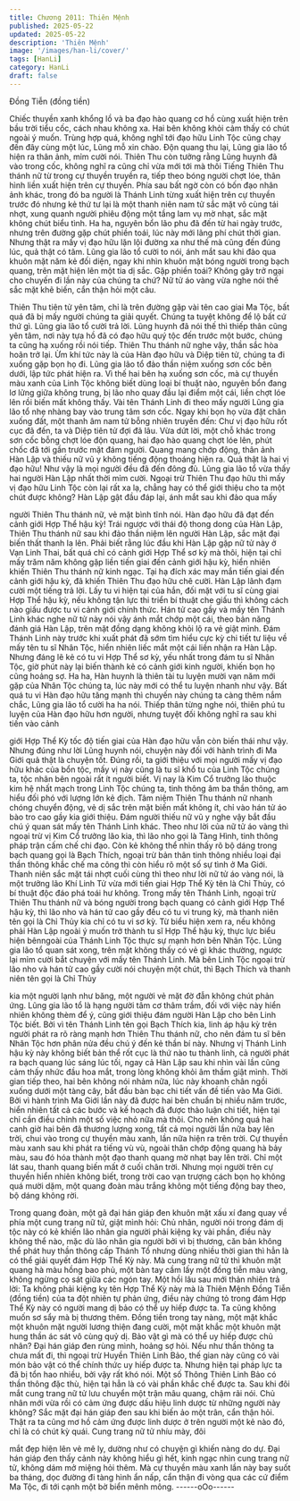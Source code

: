 ```yaml
---
title: Chương 2011: Thiên Mệnh
published: 2025-05-22
updated: 2025-05-22
description: 'Thiên Mệnh'
image: '/images/han-li/cover/'
tags: [HanLi]
category: HanLi
draft: false
---
```


Đồng Tiễn (đồng tiền)

Chiếc thuyền xanh khổng lồ và ba đạo hào quang cơ hồ cùng
xuất hiện trên bầu trời tiểu cốc, cách nhau không xa. Hai bên
không khỏi cảm thấy có chút ngoài ý muốn.
Trùng hợp quá, không nghĩ tới đạo hữu Linh Tộc cũng chạy đến
đây cùng một lúc, Lũng mỗ xin chào. Độn quang thu lại, Lũng gia
lão tổ hiện ra thân ảnh, mỉm cười nói.
Thiên Thu còn tưởng rằng Lũng huynh đã vào trong cốc, không
nghĩ ra cũng chỉ vừa mới tới mà thôi Tiếng Thiên Thu thánh nữ từ
trong cự thuyền truyền ra, tiếp theo bóng người chợt lóe, thân
hình liền xuất hiện trên cự thuyền.
Phía sau bất ngờ còn có bốn đạo nhân ảnh khác, trong đó ba
người là Thánh Linh từng xuất hiện trên cự thuyền trước đó
nhưng kẻ thứ tư lại là một thanh niên nam tử sắc mặt vô cùng tái
nhợt, xung quanh người phiêu động một tầng lam vụ mờ nhạt,
sắc mặt không chút biểu tình.
Ha ha, nguyên bổn lão phu đã đến từ hai ngày trước, nhưng trên
đường gặp chút phiền toái, lúc này mới lãng phí chút thời gian.
Nhưng thật ra mấy vị đạo hữu lặn lội đường xa như thế mà cũng
đến đúng lúc, quả thật có tâm. Lũng gia lão tổ cười to nói, ánh
mắt sau khi đảo qua khuôn mặt năm kẻ đối diện, ngay khi nhìn
khuôn mặt bóng người trong bạch quang, trên mặt hiện lên một
tia dị sắc.
Gặp phiền toái? Không gây trở ngại cho chuyến đi lần này của
chúng ta chứ? Nữ tử áo vàng vừa nghe nói thế sắc mặt khẽ biến,
cẩn thận hỏi một câu.

Thiên Thu tiên tử yên tâm, chỉ là trên đường gặp vài tên cao giai
Ma Tộc, bất quá đã bị mấy người chúng ta giải quyết. Chúng ta
tuyệt không để lộ bất cứ thứ gì. Lũng gia lão tổ cười trả lời.
Lũng huynh đã nói thế thì thiếp thân cũng yên tâm, nơi này tựa hồ
đã có đạo hữu quý tộc đến trước một bước, chúng ta cũng hạ
xuống rồi nói tiếp. Thiên Thu thánh nữ nghe vậy, thần sắc hòa
hoãn trở lại.
Ừm khí tức này là của Hàn đạo hữu và Diệp tiên tử, chúng ta đi
xuống gặp bọn họ đi. Lũng gia lão tổ đảo thần niệm xuống sơn
cốc bên dưới, lập tức phát hiện ra.
Vì thế hai bên hạ xuống sơn cốc, mà cự thuyền màu xanh của
Linh Tộc không biết dùng loại bí thuật nào, nguyên bổn đang lơ
lửng giữa không trung, bị lão nho quay đầu lại điểm một cái, liền
chợt lóe lên rồi biến mất không thấy.
Vài tên Thánh Linh đi theo mấy người Lũng gia lão tổ nhẹ nhàng
bay vào trung tâm sơn cốc.
Ngay khi bọn họ vừa đặt chân xuống đất, một thanh âm nam tử
bỗng nhiên truyền đến:
Chư vị đạo hữu rốt cục đã đến, ta và Diệp tiên tử đợi đã lâu.
Vừa dứt lời, một chỗ khác trong sơn cốc bỗng chợt lóe độn
quang, hai đạo hào quang chợt lóe lên, phút chốc đã tới gần
trước mặt đám người.
Quang mang chớp động, thân ảnh Hàn Lập và thiếu nữ vũ y
không tiếng động thoáng hiện ra.
Quả thật là hai vị đạo hữu! Như vậy là mọi người đều đã đến
đông đủ. Lũng gia lão tổ vừa thấy hai người Hàn Lập nhất thời
mỉm cười.
Ngoại trừ Thiên Thu đạo hữu thì mấy vị đạo hữu Linh Tộc còn lại
rất xa lạ, chẳng hay có thể giới thiệu cho ta một chút được
không? Hàn Lập gật đầu đáp lại, ánh mắt sau khi đảo qua mấy

người Thiên Thu thánh nữ, vẻ mặt bình tĩnh nói.
Hàn đạo hữu đã đạt đến cảnh giới Hợp Thể hậu kỳ!
Trái ngược với thái độ thong dong của Hàn Lập, Thiên Thu thánh
nữ sau khi đảo thần niệm lên người Hàn Lập, sắc mặt đại biến
thất thanh la lên.
Phải biết rằng lúc đầu khi Hàn Lập gặp nữ tử này ở Vạn Linh
Thai, bất quá chỉ có cảnh giới Hợp Thể sơ kỳ mà thôi, hiện tại chỉ
mấy trăm năm không gặp liền tiến giai đến cảnh giới hậu kỳ, hiển
nhiên khiến Thiên Thu thánh nữ kinh ngạc.
Tại hạ đích xác may mắn tiến giai đến cảnh giới hậu kỳ, đã khiến
Thiên Thu đạo hữu chê cười. Hàn Lập lãnh đạm cười một tiếng
trả lời.
Lấy tu vi hiện tại của hắn, đối mặt với tu sĩ cùng giai Hợp Thể hậu
kỳ, nếu không tận lực thi triển bí thuật che giấu thì không cách
nào giấu được tu vi cảnh giới chính thức.
Hán tử cao gầy và mấy tên Thánh Linh khác nghe nữ tử này nói
vậy ánh mắt chớp một cái, theo bản năng đánh giá Hàn Lập, trên
mặt đồng dạng không khỏi lộ ra vẻ giật mình.
Đám Thánh Linh này trước khi xuất phát đã sớm tìm hiểu cực kỳ
chi tiết tư liệu về mấy tên tu sĩ Nhân Tộc, hiển nhiên liếc mắt một
cái liền nhận ra Hàn Lập.
Nhưng đáng lẽ kẻ có tu vi Hợp Thể sơ kỳ, yếu nhất trong đám tu
sĩ Nhân Tộc, giờ phút này lại biến thành kẻ có cảnh giới kinh
người, khiến bọn họ cũng hoảng sợ.
Ha ha, Hàn huynh là thiên tài tu luyện mười vạn năm mới gặp của
Nhân Tộc chúng ta, lúc này mới có thể tu luyện nhanh như vậy.
Bất quá tu vi Hàn đạo hữu tăng mạnh thì chuyến này chúng ta
càng thêm nắm chắc, Lũng gia lão tổ cười ha ha nói.
Thiếp thân từng nghe nói, thiên phú tu luyện của Hàn đạo hữu
hơn người, nhưng tuyệt đối không nghĩ ra sau khi tiến vào cảnh

giới Hợp Thể Kỳ tốc độ tiến giai của Hàn đạo hữu vẫn còn biến
thái như vậy. Nhưng đúng như lời Lũng huynh nói, chuyện này
đối với hành trình đi Ma Giới quả thật là chuyện tốt. Đúng rồi, ta
giới thiệu với mọi người mấy vị đạo hữu khác của bổn tộc, mấy vị
này cũng là tu sĩ khổ tu của Linh Tộc chúng ta, tộc nhân bên
ngoài rất ít người biết. Vị nay là Kim Cổ trưởng lão thuộc kim hệ
nhất mạch trong Linh Tộc chúng ta, tinh thông âm ba thần thông,
am hiểu đối phó với lượng lớn kẻ địch. Tâm niệm Thiên Thu
thánh nữ nhanh chóng chuyển động, vẻ dị sắc trên mặt biến mất
không ít, chỉ vào hán tử áo bào tro cao gầy kia giới thiệu.
Đám người thiếu nữ vũ y nghe vậy bắt đầu chú ý quan sát mấy
tên Thánh Linh khác.
Theo như lời của nữ tử áo vàng thì ngoại trừ vị Kim Cổ trưởng lão
kia, thì lão nho gọi là Tàng Hình, tinh thông pháp trận cấm chế chi
đạo.
Còn kẻ không thể nhìn thấy rõ bộ dáng trong bạch quang gọi là
Bạch Thích, ngoại trừ bản thân tinh thông nhiều loại đại thần
thông khắc chế ma công thì còn hiểu rõ một số sự tình ở Ma Giới.
Thanh niên sắc mặt tái nhợt cuối cùng thì theo như lời nữ tử áo
vàng nói, là một trưởng lão Khí Linh Tử vừa mới tiến giai Hợp
Thể Kỳ tên là Chỉ Thủy, có bí thuật độc đáo phá toái hư không.
Trong mấy tên Thánh Linh, ngoại trừ Thiên Thu thánh nữ và bóng
người trong bạch quang có cảnh giới Hợp Thể hậu kỳ, thì lão nho
và hán tử cao gầy đều có tu vi trung kỳ, mà thanh niên tên gọi là
Chỉ Thủy kia chỉ có tu vi sơ kỳ.
Từ biểu hiện xem ra, nếu không phải Hàn Lập ngoài ý muốn trở
thành tu sĩ Hợp Thể hậu kỳ, thực lực biểu hiện bênngoài của
Thánh Linh Tộc thực sự mạnh hơn bên Nhân Tộc.
Lũng gia lão tổ quan sát xong, trên mặt không thấy có vẻ gì khác
thường, ngược lại mỉm cười bắt chuyện với mấy tên Thánh Linh.
Mà bên Linh Tộc ngoại trừ lão nho và hán tử cao gầy cười nói
chuyện một chút, thì Bạch Thích và thanh niên tên gọi là Chỉ Thủy

kia một người lạnh như băng, một người vẻ mặt đờ đẫn không
chút phản ứng.
Lũng gia lão tổ là hạng người tâm cơ thâm trầm, đối với việc này
hiển nhiên không thèm để ý, cũng giới thiệu đám người Hàn Lập
cho bên Linh Tộc biết.
Bởi vì tên Thánh Linh tên gọi Bạch Thích kia, linh áp hậu kỳ trên
người phát ra rõ ràng mạnh hơn Thiên Thu thánh nữ, cho nên
đám tu sĩ bên Nhân Tộc hơn phân nửa đều chú ý đến kẻ thần bí
này.
Nhưng vị Thánh Linh hậu kỳ này không biết bản thể rốt cục là thứ
nào tu thành linh, cả người phát ra bạch quang lúc sáng lúc tối,
ngay cả Hàn Lập sau khi nhìn vài lần cũng cảm thấy nhức đầu
hoa mắt, trong lòng không khỏi âm thầm giật mình.
Thời gian tiếp theo, hai bên không nói nhảm nữa, lúc này khoanh
chân ngồi xuống dưới một tàng cây, bắt đầu bàn bạc chi tiết vấn
đề tiến vào Ma Giới.
Bởi vì hành trình Ma Giới lần này đã được hai bên chuẩn bị nhiều
năm trước, hiển nhiên tất cả các bước và kế hoạch đã được thảo
luận chi tiết, hiện tại chỉ cần điều chỉnh một số việc nhỏ nữa mà
thôi.
Cho nên không quá hai canh giờ hai bên đã thương lượng xong,
tất cả mọi người lần nữa bay lên trời, chui vào trong cự thuyền
màu xanh, lần nữa hiện ra trên trời.
Cự thuyền màu xanh sau khi phát ra tiếng vù vù, ngoài thân chớp
động quang hà bảy màu, sau đó hóa thành một đạo thanh quang
mờ nhạt bay lên trời.
Chỉ một lát sau, thanh quang biến mất ở cuối chân trời.
Nhưng mọi người trên cự thuyền hiển nhiên không biết, trong trời
cao vạn trượng cách bọn họ không quá mười dặm, một quang
đoàn màu trắng không một tiếng động bay theo, bộ dáng không
rời.

Trong quang đoàn, một gã đại hán giáp đen khuôn mặt xấu xí
đang quay về phía một cung trang nữ tử, giật mình hỏi:
Chủ nhân, người nói trong đám dị tộc này có kẻ khiến lão nhân
gia người phải kiệng kỵ vài phần, điều này không thể nào, mặc dù
lão nhân gia người bởi vì bị thương, căn bản không thể phát huy
thần thông cấp Thánh Tổ nhưng dùng nhiều thời gian thì hẳn là
có thể giải quyết đám Hợp Thể Kỳ này.
Mà cung trang nữ tử thì khuôn mặt quang hà màu hồng bao phủ,
một bàn tay cầm lấy một đồng tiễn màu vàng, không ngừng cọ sát
giữa các ngón tay. Một hồi lâu sau mới thản nhiên trả lời:
Ta không phải kiệng kỵ tên Hợp Thể Kỳ này mà là Thiên Mệnh
Đồng Tiễn (đồng tiền) của ta đột nhiên tự phản ứng, điều này
chứng tỏ trong đám Hợp Thể Kỳ này có người mang dị bảo có thể
uy hiếp được ta. Ta cũng không muốn sơ sẩy mà bị thương thêm.
Đồng tiền trong tay nàng, một mặt khắc một khuôn mặt người
lương thiện đang cười, một mặt khắc một khuôn mặt hung thần
ác sát vô cùng quỷ dị.
Bảo vật gì mà có thể uy hiếp được chủ nhân? Đại hán giáp đen
rùng mình, hoảng sợ hỏi.
Nếu như thần thông ta chưa mất đi, thì ngoại trừ Huyền Thiên
Linh Bảo, thế gian này cũng có vài món bảo vật có thể chính thức
uy hiếp được ta. Nhưng hiện tại pháp lực ta đã bị tổn hao nhiều,
bởi vậy rất khó nói. Một số Thông Thiên Linh Bảo có thần thông
đặc thù, hiện tại hẳn là có vài phần khắc chế được ta. Sau khi đôi
mắt cung trang nữ tử lưu chuyển một trận mâu quang, chậm rãi
nói.
Chủ nhân mới vừa rồi có cảm ứng được dấu hiệu linh dược từ
những người này không? Sắc mặt đại hán giáp đen sau khi biến
ảo một trân, cẩn thận hỏi.
Thật ra ta cũng mơ hồ cảm ứng được linh dược ở trên người một
kẻ nào đó, chỉ là có chút kỳ quái. Cung trang nữ tử nhíu mày, đôi

mắt đẹp hiện lên vẻ mê ly, dường như có chuyện gì khiến nàng
do dự.
Đại hán giáp đen thấy cảnh này không hiểu gì hết, kinh ngạc nhìn
cung trang nữ tử, không dám mở miệng hỏi thêm.
Mà cự thuyền màu xanh lần này bay suốt ba tháng, dọc đường đi
tàng hình ẩn nấp, cẩn thận đi vòng qua các cứ điểm Ma Tộc, đi
tới cạnh một bờ biển mênh mông.
------oOo------
